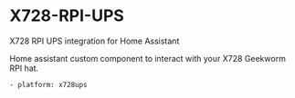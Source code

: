 # X728-RPI-UPS

X728 RPI UPS integration for Home Assistant

Home assistant custom component to interact with your X728 Geekworm RPI hat.

	- platform: x728ups
